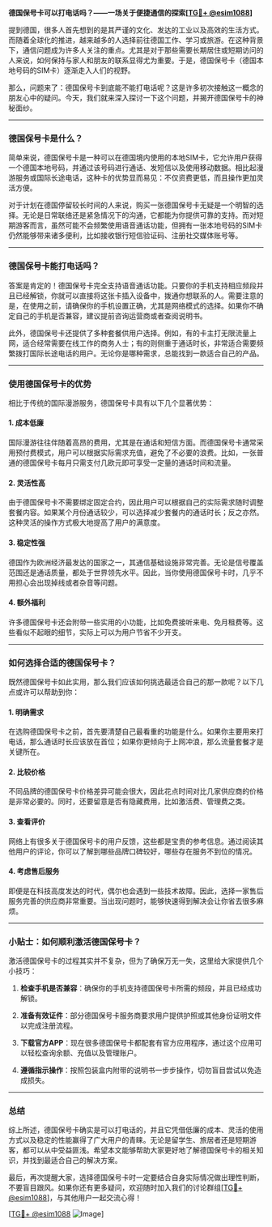 **德国保号卡可以打电话吗？——一场关于便捷通信的探索[[TG💪+ @esim1088](https://t.me/s/esim1088)]**

提到德国，很多人首先想到的是其严谨的文化、发达的工业以及高效的生活方式。而随着全球化的推进，越来越多的人选择前往德国工作、学习或旅游。在这种背景下，通信问题成为许多人关注的重点。尤其是对于那些需要长期居住或短期访问的人来说，如何保持与家人和朋友的联系显得尤为重要。于是，德国保号卡（德国本地号码的SIM卡）逐渐走入人们的视野。

那么，问题来了：德国保号卡到底能不能打电话呢？这是许多初次接触这一概念的朋友心中的疑问。今天，我们就来深入探讨一下这个问题，并揭开德国保号卡的神秘面纱。

---

### 德国保号卡是什么？

简单来说，德国保号卡是一种可以在德国境内使用的本地SIM卡，它允许用户获得一个德国本地号码，并通过该号码进行通话、发短信以及使用移动数据。相比起漫游服务或国际长途电话，这种卡的优势显而易见：不仅资费更低，而且操作更加灵活方便。

对于计划在德国停留较长时间的人来说，购买一张德国保号卡无疑是一个明智的选择。无论是日常联络还是紧急情况下的沟通，它都能为你提供可靠的支持。而对短期游客而言，虽然可能不会频繁使用语音通话功能，但拥有一张本地号码的SIM卡仍然能够带来诸多便利，比如接收银行短信验证码、注册社交媒体账号等。

---

### 德国保号卡能打电话吗？

答案是肯定的！德国保号卡完全支持语音通话功能。只要你的手机支持相应频段并且已经解锁，你就可以直接将这张卡插入设备中，拨通你想联系的人。需要注意的是，在使用之前，请确保你的手机设置正确，尤其是网络模式的选择。如果你不确定自己的手机是否兼容，建议提前咨询运营商或者查阅说明书。

此外，德国保号卡还提供了多种套餐供用户选择。例如，有的卡主打无限流量上网，适合经常需要在线工作的商务人士；有的则侧重于通话时长，非常适合需要频繁拨打国际长途电话的用户。无论你是哪种需求，总能找到一款适合自己的产品。

---

### 使用德国保号卡的优势

相比于传统的国际漫游服务，德国保号卡具有以下几个显著优势：

#### 1. **成本低廉**
   国际漫游往往伴随着高昂的费用，尤其是在通话和短信方面。而德国保号卡通常采用预付费模式，用户可以根据实际需求充值，避免了不必要的浪费。比如，一张普通的德国保号卡每月只需支付几欧元即可享受一定量的通话时间和流量。

#### 2. **灵活性高**
   由于德国保号卡不需要绑定固定合约，因此用户可以根据自己的实际需求随时调整套餐内容。如果某个月份通话较少，可以选择减少套餐内的通话时长；反之亦然。这种灵活的操作方式极大地提高了用户的满意度。

#### 3. **稳定性强**
   德国作为欧洲经济最发达的国家之一，其通信基础设施非常完善。无论是信号覆盖范围还是通话质量，都处于世界领先水平。因此，当你使用德国保号卡时，几乎不用担心会出现掉线或者杂音等问题。

#### 4. **额外福利**
   许多德国保号卡还会附带一些实用的小功能，比如免费接听来电、免月租费等。这些看似不起眼的细节，实际上可以为用户节省不少开支。

---

### 如何选择合适的德国保号卡？

既然德国保号卡如此实用，那么我们应该如何挑选最适合自己的那一款呢？以下几点或许可以帮助到你：

#### 1. **明确需求**
   在选购德国保号卡之前，首先要清楚自己最看重的功能是什么。如果你主要用来打电话，那么通话时长应该放在首位；如果你更倾向于上网冲浪，那么流量套餐才是关键所在。

#### 2. **比较价格**
   不同品牌的德国保号卡价格差异可能会很大，因此花点时间对比几家供应商的价格是非常必要的。同时，还要留意是否有隐藏费用，比如激活费、管理费之类。

#### 3. **查看评价**
   网络上有很多关于德国保号卡的用户反馈，这些都是宝贵的参考信息。通过阅读其他用户的评论，你可以了解到哪些品牌口碑较好，哪些存在服务不到位的情况。

#### 4. **考虑售后服务**
   即便是在科技高度发达的时代，偶尔也会遇到一些技术故障。因此，选择一家售后服务完善的供应商非常重要。当出现问题时，能够快速得到解决会让你省去很多麻烦。

---

### 小贴士：如何顺利激活德国保号卡？

激活德国保号卡的过程其实并不复杂，但为了确保万无一失，这里给大家提供几个小技巧：

1. **检查手机是否兼容**：确保你的手机支持德国保号卡所需的频段，并且已经成功解锁。
   
2. **准备有效证件**：部分德国保号卡服务商要求用户提供护照或其他身份证明文件以完成注册流程。

3. **下载官方APP**：现在很多德国保号卡都配套有官方应用程序，通过这个应用可以轻松查询余额、充值以及管理账户。

4. **遵循指示操作**：按照包装盒内附带的说明书一步步操作，切勿盲目尝试以免造成损失。

---

### 总结

综上所述，德国保号卡确实是可以打电话的，并且它凭借低廉的成本、灵活的使用方式以及稳定的性能赢得了广大用户的青睐。无论是留学生、旅居者还是短期游客，都可以从中受益匪浅。希望本文能够帮助大家更好地了解德国保号卡的相关知识，并找到最适合自己的解决方案。

最后，再次提醒大家，选择德国保号卡时一定要结合自身实际情况做出理性判断，不要盲目跟风。如果你还有更多疑问，欢迎随时加入我们的讨论群组[[TG💪+ @esim1088](https://t.me/s/esim1088)]，与其他用户一起交流心得！

[[TG💪+ @esim1088](https://t.me/s/esim1088) ![Image](https://i.postimg.cc/4NQfJmqS/Snipaste-2025-05-13-00-14-12.png)]